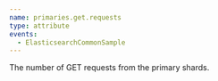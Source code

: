 ```yaml
---
name: primaries.get.requests
type: attribute
events:
  - ElasticsearchCommonSample
---
```


The number of GET requests from the primary shards.